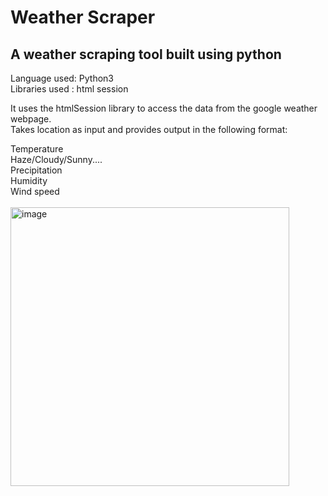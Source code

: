 # Weather Scraper
## A weather scraping tool built using python
Language used: Python3        \
Libraries used : html session 

It uses the htmlSession library to access the data from the google weather webpage. \
Takes location as input and provides output in the following format:

Temperature                           \
Haze/Cloudy/Sunny.... \
Precipitation \
Humidity \
Wind speed \
 \
<img width="446" alt="image" src="https://user-images.githubusercontent.com/87861510/201543686-5dc80f0c-97ae-4bd6-89d6-eb1f69353cc5.png">
